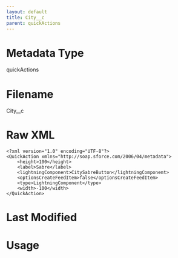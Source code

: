 ```yaml
---
layout: default
title: City__c
parent: quickActions
---
```

# Metadata Type
quickActions


# Filename 
City__c


# Raw XML
```
<?xml version="1.0" encoding="UTF-8"?>
<QuickAction xmlns="http://soap.sforce.com/2006/04/metadata">
    <height>100</height>
    <label>Sabre</label>
    <lightningComponent>CitySabreButton</lightningComponent>
    <optionsCreateFeedItem>false</optionsCreateFeedItem>
    <type>LightningComponent</type>
    <width>-100</width>
</QuickAction>
```


# Last Modified


# Usage
